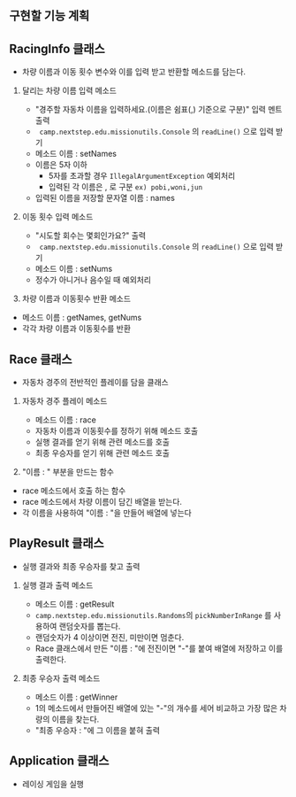 ## 구현할 기능 계획

## RacingInfo 클래스
- 차량 이름과 이동 횟수 변수와 이를 입력 받고 반환할 메소드를 담는다.
1. 달리는 차량 이름 입력 메소드
   - "경주할 자동차 이름을 입력하세요.(이름은 쉼표(,) 기준으로 구분)" 입력 멘트 출력
   - ``` camp.nextstep.edu.missionutils.Console``` 의 ```readLine()``` 으로 입력 받기
   - 메소드 이름 : setNames
   - 이름은 5자 이하
     - 5자를 초과할 경우 ``` IllegalArgumentException ``` 예외처리
     - 입력된 각 이름은 , 로 구분  ```ex) pobi,woni,jun ```
   - 입력된 이름을 저장할 문자열 이름 : names

2. 이동 횟수 입력 메소드
   - "시도할 회수는 몇회인가요?" 출력
   - ``` camp.nextstep.edu.missionutils.Console``` 의 ```readLine()``` 으로 입력 받기
   - 메소드 이름 : setNums
   - 정수가 아니거나 음수일 때 예외처리

3. 차량 이름과 이동횟수 반환 메소드
- 메소드 이름 : getNames, getNums
- 각각 차량 이름과 이동횟수를 반환

## Race 클래스
- 자동차 경주의 전반적인 플레이를 담을 클래스
1. 자동차 경주 플레이 메소드
    - 메소드 이름 : race
    - 자동차 이름과 이동횟수를 정하기 위해 메소드 호출
    - 실행 결과를 얻기 위해 관련 메소드를 호출
    - 최종 우승자를 얻기 위해 관련 메소드 호출

2. "이름 : " 부분을 만드는 함수
- race 메소드에서 호출 하는 함수
- race 메소드에서 차량 이름이 담긴 배열을 받는다.
- 각 이름을 사용하여 "이름 : "을 만들어 배열에 넣는다

## PlayResult 클래스
- 실행 결과와 최종 우승자를 찾고 출력

1. 실행 결과 출력 메소드
    - 메소드 이름 : getResult
    - ``` camp.nextstep.edu.missionutils.Randoms ```의 ``` pickNumberInRange ``` 를 사용하여 랜덤숫자를 뽑는다.
    - 랜덤숫자가 4 이상이면 전진, 미만이면 멈춘다.
    - Race 클래스에서 만든 "이름 : "에 전진이면 "-"를 붙여 배열에 저장하고 이를 출력한다.

2. 최종 우승자 출력 메소드
   - 메소드 이름 : getWinner
   - 1의 메소드에서 만들어진 배열에 있는 "-"의 개수를 세어 비교하고 가장 많은 차량의 이름을 찾는다.
   - "최종 우승자 : "에 그 이름을 붙혀 출력

## Application 클래스
- 레이싱 게임을 실행